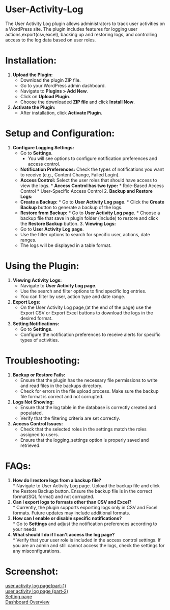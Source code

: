 # User-Activity-Log
  The User Activity Log plugin allows administrators to track user activities on a WordPress site. The plugin includes features for logging user actions,export(csv,excel), backing up and restoring logs, and controlling access to the log data based on user roles. 
# Installation: 
  1. __Upload the Plugin:__
      * Download the plugin ZIP file. 
      * Go to your WordPress admin dashboard. 
      * Navigate to __Plugins > Add New__. 
      * Click on __Upload Plugin__. 
      * Choose the downloaded __ZIP file__ and click __Install Now__.
  2. __Activate the Plugin:__
      * After installation, click __Activate Plugin__.  
# Setup and Configuration: 
   1. __Configure Logging Settings:__
       * Go to __Settings__. 
          * You will see options to configure notification preferences and access control. 
       * __Notification Preferences:__ Check the types of notifications you want to receive (e.g., Content Change, Failed Login). 
       * __Access Control:__ Select the user roles that should have access to view the logs.
             * __Access Control has two type:__
                  * Role-Based Access Control
                  * User-Specific Access Control 
    2. __Backup and Restore Logs:__ 
        * __Create a Backup:__ 
              * Go to __User Activity Log page__. 
              * Click the __Create Backup__ button to generate a backup of the logs.
        * __Restore from Backup:__
              * Go to __User Activity Log page__. 
              * Choose a backup file that save in plugin folder (include) to restore and click the __Restore Backup__ button.
    3. __Viewing Logs:__
         * Go to __User Activity Log page__. 
         * Use the filter options to search for specific user, actions, date ranges. 
         * The logs will be displayed in a table format.
 # Using the Plugin: 
   1. __Viewing Activity Logs:__ 
         * Navigate to __User Activity Log page__. 
         * Use the search and filter options to find specific log entries. 
         * You can filter by user, action type and date range. 
   2. __Export Logs:__
         * On the User Activity Log page,(at the end of the page) use the Export CSV or Export Excel buttons to download the logs in the desired format.
   3. __Setting Notifications:__
         * Go to __Settings__. 
         * Configure the notification preferences to receive alerts for specific types of activities.   
 # Troubleshooting: 
   1. __Backup or Restore Fails:__
         * Ensure that the plugin has the necessary file permissions to write and read files in the backups directory. 
         * Check for errors in the file upload process. Make sure the backup file format is correct and not corrupted.    
   2. __Logs Not Showing:__ 
         * Ensure that the log table in the database is correctly created and populated. 
         * Verify that the filtering criteria are set correctly. 
   3. __Access Control Issues:__ 
         * Check that the selected roles in the settings match the roles assigned to users. 
         * Ensure that the logging_settings option is properly saved and retrieved. 
  # FAQs: 
  1.  __How do I restore logs from a backup file?__ <br>
            * Navigate to User Activity Log page. Upload the backup file and click the Restore Backup button. Ensure the backup file is in the correct format(SQL format) and not corrupted. 
 2.  __Can I export logs to formats other than CSV and Excel?__ <br>
            * Currently, the plugin supports exporting logs only in CSV and Excel formats. Future updates may include additional formats.
 3.  __How can I enable or disable specific notifications?__ <br>
            * Go to __Settings__ and adjust the notification preferences according to your needs 
 4. __What should I do if I can't access the log page?__ <br>
            * Verify that your user role is included in the access control settings. If you are an admin and still cannot access the logs, check the settings for any misconfigurations.
# Screenshot:
  [user activity log page(part-1)](https://drive.google.com/file/d/12jI8VHw9VoT1xBxvGrcsKFM2PFtU-FOS/view?usp=drive_link)<br>
  [user activity log page (part-2)](https://drive.google.com/file/d/1eCV-Q5QCosO1Jqnie52EdEDi3u5H6dkI/view?usp=drive_link)<br>
  [Setting page](https://drive.google.com/file/d/1nQM1axU6Ro2y5exrO356Evs-g0dEv19N/view?usp=drive_link)<br>
  [Dashboard Overview](https://drive.google.com/file/d/1voIXvvYQLZQlWLhOKsNQpApUpXUlpFgH/view?usp=drive_link)  
